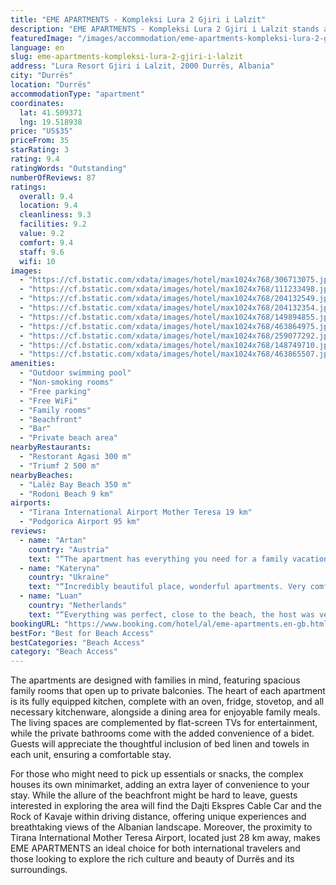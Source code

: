 ```yaml
---
title: "EME APARTMENTS - Kompleksi Lura 2 Gjiri i Lalzit"
description: "EME APARTMENTS - Kompleksi Lura 2 Gjiri i Lalzit stands as a beacon of comfort and convenience, located just a stone's throw away from the serene Lalëz Bay Beach and within a reasonable distance from the historic Skanderbeg Square."
featuredImage: "/images/accommodation/eme-apartments-kompleksi-lura-2-gjiri-i-lalzit-306713075.jpg"
language: en
slug: eme-apartments-kompleksi-lura-2-gjiri-i-lalzit
address: "Lura Resort Gjiri i Lalzit, 2000 Durrës, Albania"
city: "Durrës"
location: "Durrës"
accommodationType: "apartment"
coordinates:
  lat: 41.509371
  lng: 19.518938
price: "US$35"
priceFrom: 35
starRating: 3
rating: 9.4
ratingWords: "Outstanding"
numberOfReviews: 87
ratings:
  overall: 9.4
  location: 9.4
  cleanliness: 9.3
  facilities: 9.2
  value: 9.2
  comfort: 9.4
  staff: 9.6
  wifi: 10
images:
  - "https://cf.bstatic.com/xdata/images/hotel/max1024x768/306713075.jpg?k=3ea0209cc58342d0003e9424a59376c0450ed5135166f955af2b7b98fbefa05b&o=&hp=1"
  - "https://cf.bstatic.com/xdata/images/hotel/max1024x768/111233498.jpg?k=ded2ecc52a4191fd30a31f5d769ed2f79f0869acc2818bcaedde48a2eaa2dfc1&o=&hp=1"
  - "https://cf.bstatic.com/xdata/images/hotel/max1024x768/204132549.jpg?k=8dcdea553afa18da278cf17f88d4455f3d2fb798adbe256e266cd3b75f17b5bf&o=&hp=1"
  - "https://cf.bstatic.com/xdata/images/hotel/max1024x768/204132354.jpg?k=3a8e8497f332023d03fa325018c6ad804f3c41dfbb22d18b6c1b901f7cc420db&o=&hp=1"
  - "https://cf.bstatic.com/xdata/images/hotel/max1024x768/149894855.jpg?k=a2e6f3b33a9dca0982c2e41909923bd5346d510f5882e2279ff741e025d66028&o=&hp=1"
  - "https://cf.bstatic.com/xdata/images/hotel/max1024x768/463864975.jpg?k=f7e7572e326e85a74da9550bf1b883c9a9ebf999fa82e54906347622b26d1d65&o=&hp=1"
  - "https://cf.bstatic.com/xdata/images/hotel/max1024x768/259077292.jpg?k=75dcfe88c8fb075c94e78b6d22651ff4175bf5d72528695186216151b1816e8d&o=&hp=1"
  - "https://cf.bstatic.com/xdata/images/hotel/max1024x768/148749710.jpg?k=8746385133ca3f1aa9df1edc265e0e7dfd8bc22e1f8e0b80414dd93b2a62a953&o=&hp=1"
  - "https://cf.bstatic.com/xdata/images/hotel/max1024x768/463865507.jpg?k=146b9d579da5fda846d8db189daec9926fac8fda42064e45a2d205d08f363c9d&o=&hp=1"
amenities:
  - "Outdoor swimming pool"
  - "Non-smoking rooms"
  - "Free parking"
  - "Free WiFi"
  - "Family rooms"
  - "Beachfront"
  - "Bar"
  - "Private beach area"
nearbyRestaurants:
  - "Restorant Agasi 300 m"
  - "Triumf 2 500 m"
nearbyBeaches:
  - "Lalëz Bay Beach 350 m"
  - "Rodoni Beach 9 km"
airports:
  - "Tirana International Airport Mother Teresa 19 km"
  - "Podgorica Airport 95 km"
reviews:
  - name: "Artan"
    country: "Austria"
    text: "“The apartment has everything you need for a family vacation. The owner is very polite and helps with everything. The location is perfect, market, coffee bars all in the near.”"
  - name: "Kateryna"
    country: "Ukraine"
    text: "“Incredibly beautiful place, wonderful apartments. Very comfortable beds, air conditioning in every room, quiet and peaceful. apartments near the sea and restaurants. Incredibly beautiful coniferous trees and wonderful sea air make this place special.”"
  - name: "Luan"
    country: "Netherlands"
    text: "“Everything was perfect, close to the beach, the host was very responsive and allowed us to check in earlier, there is a supermarket few meters away that makes thing very easy with small kids, etc”"
bookingURL: "https://www.booking.com/hotel/al/eme-apartments.en-gb.html?aid=8035640"
bestFor: "Best for Beach Access"
bestCategories: "Beach Access"
category: "Beach Access"
---
```


The apartments are designed with families in mind, featuring spacious family rooms that open up to private balconies. The heart of each apartment is its fully equipped kitchen, complete with an oven, fridge, stovetop, and all necessary kitchenware, alongside a dining area for enjoyable family meals. The living spaces are complemented by flat-screen TVs for entertainment, while the private bathrooms come with the added convenience of a bidet. Guests will appreciate the thoughtful inclusion of bed linen and towels in each unit, ensuring a comfortable stay.

For those who might need to pick up essentials or snacks, the complex houses its own minimarket, adding an extra layer of convenience to your stay. While the allure of the beachfront might be hard to leave, guests interested in exploring the area will find the Dajti Ekspres Cable Car and the Rock of Kavaje within driving distance, offering unique experiences and breathtaking views of the Albanian landscape. Moreover, the proximity to Tirana International Mother Teresa Airport, located just 28 km away, makes EME APARTMENTS an ideal choice for both international travelers and those looking to explore the rich culture and beauty of Durrës and its surroundings.